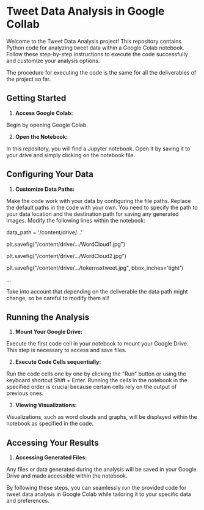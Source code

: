 # Tweet Data Analysis in Google Collab


Welcome to the Tweet Data Analysis project! This repository contains Python code for analyzing tweet data within a Google Colab notebook. Follow these step-by-step instructions to execute the code successfully and customize your analysis options.

The procedure for executing the code is the same for all the deliverables of the project so far.

## **Getting Started**

1. **Access Google Colab:**

Begin by opening Google Colab.

2. **Open the Notebook:**

In this repository, you will find a Jupyter notebook. Open it by saving it to your drive and simply clicking on the notebook file.

## **Configuring Your Data**

1. **Customize Data Paths:**

Make the code work with your data by configuring the file paths. Replace the default paths in the code with your own. You need to specify the path to your data location and the destination path for saving any generated images. Modify the following lines within the notebook:

data\_path = '/content/drive/…'

plt.savefig("/content/drive/…/WordCloud1.jpg")

plt.savefig("/content/drive/…/WordCloud2.jpg")

plt.savefig("/content/drive/…/tokernsxtweet.jpg", bbox\_inches='tight')

...

Take into account that depending on the deliverable the data path might change, so be careful to modify them all!

## **Running the Analysis**

1. **Mount Your Google Drive:**

Execute the first code cell in your notebook to mount your Google Drive. This step is necessary to access and save files.

2. **Execute Code Cells sequentially:**

Run the code cells one by one by clicking the "Run" button or using the keyboard shortcut Shift + Enter. Running the cells in the notebook in the specified order is crucial because certain cells rely on the output of previous ones.

3. **Viewing Visualizations:**

Visualizations, such as word clouds and graphs, will be displayed within the notebook as specified in the code.

## **Accessing Your Results**

1. **Accessing Generated Files:**

Any files or data generated during the analysis will be saved in your Google Drive and made accessible within the notebook.

By following these steps, you can seamlessly run the provided code for tweet data analysis in Google Colab while tailoring it to your specific data and preferences.
